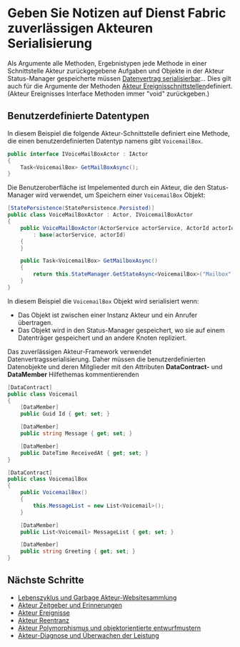 <properties
   pageTitle="Geben Sie Notizen zuverlässigen Akteuren Akteur Serialisierung | Microsoft Azure"
   description="Beschreibt grundlegende erforderlichen zum Definieren von serialisierbaren Klassen, die zum Definieren von Dienst Fabric zuverlässigen Akteuren Staaten und Schnittstellen verwendet werden können"
   services="service-fabric"
   documentationCenter=".net"
   authors="vturecek"
   manager="timlt"
   editor=""/>

<tags
   ms.service="service-fabric"
   ms.devlang="dotnet"
   ms.topic="article"
   ms.tgt_pltfrm="NA"
   ms.workload="NA"
   ms.date="10/19/2016"
   ms.author="vturecek"/>

# <a name="notes-on-service-fabric-reliable-actors-type-serialization"></a>Geben Sie Notizen auf Dienst Fabric zuverlässigen Akteuren Serialisierung


Als Argumente alle Methoden, Ergebnistypen jede Methode in einer Schnittstelle Akteur zurückgegebene Aufgaben und Objekte in der Akteur Status-Manager gespeicherte müssen [Datenvertrag serialisierbar](https://msdn.microsoft.com/library/ms731923.aspx)... Dies gilt auch für die Argumente der Methoden [Akteur Ereignisschnittstellen](service-fabric-reliable-actors-events.md#actor-events)definiert. (Akteur Ereignisses Interface Methoden immer "void" zurückgeben.)

## <a name="custom-data-types"></a>Benutzerdefinierte Datentypen

In diesem Beispiel die folgende Akteur-Schnittstelle definiert eine Methode, die einen benutzerdefinierten Datentyp namens gibt `VoicemailBox`.

```csharp
public interface IVoiceMailBoxActor : IActor
{
    Task<VoicemailBox> GetMailBoxAsync();
}
```

Die Benutzeroberfläche ist Impelemented durch ein Akteur, die den Status-Manager wird verwendet, um Speichern einer `VoicemailBox` Objekt:

```csharp
[StatePersistence(StatePersistence.Persisted)]
public class VoiceMailBoxActor : Actor, IVoicemailBoxActor
{
    public VoiceMailBoxActor(ActorService actorService, ActorId actorId)
        : base(actorService, actorId)
    {
    }

    public Task<VoicemailBox> GetMailboxAsync()
    {
        return this.StateManager.GetStateAsync<VoicemailBox>("Mailbox");
    }
}

```

In diesem Beispiel die `VoicemailBox` Objekt wird serialisiert wenn:
 - Das Objekt ist zwischen einer Instanz Akteur und ein Anrufer übertragen.
 - Das Objekt wird in den Status-Manager gespeichert, wo sie auf einem Datenträger gespeichert und an andere Knoten repliziert.
 
Das zuverlässigen Akteur-Framework verwendet Datenvertragsserialisierung. Daher müssen die benutzerdefinierten Datenobjekte und deren Mitglieder mit den Attributen **DataContract-** und **DataMember** Hilfethemas kommentierenden

```csharp
[DataContract]
public class Voicemail
{
    [DataMember]
    public Guid Id { get; set; }

    [DataMember]
    public string Message { get; set; }

    [DataMember]
    public DateTime ReceivedAt { get; set; }
}
```

```csharp
[DataContract]
public class VoicemailBox
{
    public VoicemailBox()
    {
        this.MessageList = new List<Voicemail>();
    }

    [DataMember]
    public List<Voicemail> MessageList { get; set; }

    [DataMember]
    public string Greeting { get; set; }
}
```

## <a name="next-steps"></a>Nächste Schritte
 - [Lebenszyklus und Garbage Akteur-Websitesammlung](service-fabric-reliable-actors-lifecycle.md)
 - [Akteur Zeitgeber und Erinnerungen](service-fabric-reliable-actors-timers-reminders.md)
 - [Akteur Ereignisse](service-fabric-reliable-actors-events.md)
 - [Akteur Reentranz](service-fabric-reliable-actors-reentrancy.md)
 - [Akteur Polymorphismus und objektorientierte entwurfmustern](service-fabric-reliable-actors-polymorphism.md)
 - [Akteur-Diagnose und Überwachen der Leistung](service-fabric-reliable-actors-diagnostics.md)
